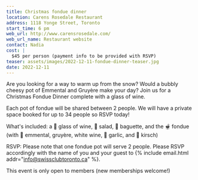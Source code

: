 ```yaml
---
title: Christmas fondue dinner
location: Carens Rosedale Restaurant
address: 1118 Yonge Street, Toronto
start_time: 6 pm
web_url: http://www.carensrosedale.com/
web_url_name: Restaurant website
contact: Nadia
cost: |
  $45 per person (payment info to be provided with RSVP)
teaser: assets/images/2022-12-11-fondue-dinner-teaser.jpg
date: 2022-12-11
---
```


Are you looking for a way to warm up from the snow? Would a bubbly cheesy pot
of Emmental and Gruyère make your day? Join us for a Christmas Fondue Dinner
complete with a glass of wine.

Each pot of fondue will be shared between 2 people. We will have a private
space booked for up to 34 people so RSVP today!

What's included: a :wine_glass: glass of wine, :green_salad: salad,
:baguette_bread: baguette, and the :fondue: fondue (with :cheese: emmental,
gruyère, white wine, :garlic: garlic, and :cherries: kirsch)

RSVP: Please note that one fondue pot will serve 2 people. Please RSVP
accordingly with the name of you and your guest to {% include email.html
addr="info@swissclubtoronto.ca" %}.

This event is only open to members (new memberships welcome!)
